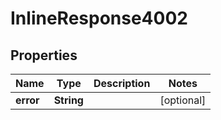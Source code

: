 

# InlineResponse4002

## Properties

Name | Type | Description | Notes
------------ | ------------- | ------------- | -------------
**error** | **String** |  |  [optional]



